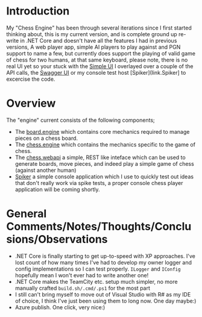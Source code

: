 ﻿# Introduction
My "Chess Engine" has been through several iterations since I first started thinking about, this is my current version, and is complete ground up re-write in .NET Core and doesn't have all the features I had in previous versions, A web player app, simple AI players to play against and PGN support to name a few, but currently does support the playing of valid game of chess for two humans, at that same keyboard, please note, there is no real UI yet so your stuck with the [Simple UI][link.chess.webapi.index.live] I overlayed over a couple of the API calls, the [Swagger UI][link.swaggerui] or my console test host [Spiker](link.Spiker] to excercise the code.

# Overview
The "engine" current consists of the following components;

* The [board.engine][link.board.engine] which contains core mechanics required to manage pieces on a chess board.
* The [chess.engine][link.chess.engine] which contains the mechanics specific to the game of chess.
* The [chess.webapi][link.chess.webapi] a simple, REST like inteface which can be used to generate boards, move pieces, and indeed play a simple game of chess (against another human)
* [Spiker][link.Spiker] a simple console application which I use to quickly test out ideas that don't really work via spike tests, a proper console chess player application will be coming shortly.

# General Comments/Notes/Thoughts/Conclusions/Observations


* .NET Core is finally starting to get up-to-speed with XP approaches. I've lost count of how many times I've had to develop my owner logger and config implementations so I can test properly. `ILogger` and `IConfig` hopefully mean I won't ever had to write another one!
* .NET Core makes the TeamCity etc. setup much simpler, no more manually crafted `build.sh/.cmd/.ps1` for the most part
* I still can't bring myself to move out of Visual Studio with R# as my IDE of choice, I think I've just been using them to long now. One day maybe:)
* Azure publish. One click, very nice:) 

[link.swaggerui]: https://chess-web-api.azurewebsites.net/swagger/index.html
[link.chess.webapi.index.live]: https://chess-web-api.azurewebsites.net/staticfiles/index.html
[link.Spiker]: /src/spiker

[link.board.engine]: /src/board.engine
[link.chess.engine]: /src/chess.engine
[link.chess.webapi]: /src/chess.webapi



